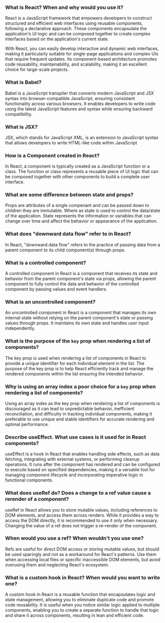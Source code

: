 ### What is React? When and why would you use it?

React is a JavaScript framework that empowers developers to construct structured and efficient web interfaces using reusable components, following a declarative approach. These components encapsulate the application's UI logic and can be composed together to create complex interfaces based on the application's current state.

With React, you can easily develop interactive and dynamic web interfaces, making it particularly suitable for single-page applications and complex UIs that require frequent updates. Its component-based architecture promotes code reusability, maintainability, and scalability, making it an excellent choice for large-scale projects.

### What is Babel?

Babel is a JavaScript transpiler that converts modern JavaScript and JSX syntax into browser-compatible JavaScript, ensuring consistent functionality across various browsers. It enables developers to write code using the latest JavaScript features and syntax while ensuring backward compatibility.

### What is JSX?

JSX, which stands for JavaScript XML, is an extension to JavaScript syntax that allows developers to write HTML-like code within JavaScript

### How is a Component created in React?

In React, a component is typically created as a JavaScript function or a class. The function or class represents a reusable piece of UI logic that can be composed together with other components to build a complete user interface.

### What are some difference between state and props?

Props are attributes of a single compenant and can be passed down to children they are immutable. Where as state is used to control the data/state of the application. State represents the information or variables that can change over time and affect the behavior or appearance of the application.

### What does "downward data flow" refer to in React?

In React, "downward data flow" refers to the practice of passing data from a parent component to its child component(s) through props.

### What is a controlled component?

A controlled component in React is a component that receives its state and behavior from the parent component's state via props, allowing the parent component to fully control the data and behavior of the controlled component by passing values and event handlers.

### What is an uncontrolled component?

An uncontrolled component in React is a component that manages its own internal state without relying on the parent component's state or passing values through props. It maintains its own state and handles user input independently.

### What is the purpose of the `key` prop when rendering a list of components?

The key prop is used when rendering a list of components in React to provide a unique identifier for each individual element in the list. The purpose of the key prop is to help React efficiently track and manage the rendered components within the list ensuring the intended behavior.

### Why is using an array index a poor choice for a `key` prop when rendering a list of components?

Using an array index as the key prop when rendering a list of components is discouraged as it can lead to unpredictable behavior, inefficient reconciliation, and difficulty in tracking individual components, making it preferable to use unique and stable identifiers for accurate rendering and optimal performance.

### Describe useEffect. What use cases is it used for in React components?

useEffect is a hook in React that enables handling side effects, such as data fetching, integrating with external systems, or performing cleanup operations. It runs after the component has rendered and can be configured to execute based on specified dependencies, making it a versatile tool for managing component lifecycle and incorporating imperative logic in functional components.

### What does useRef do? Does a change to a ref value cause a rerender of a component?

useRef in React allows you to store mutable values, including references to DOM elements, and access them across renders. While it provides a way to access the DOM directly, it is recommended to use it only when necessary. Changing the value of a ref does not trigger a re-render of the component.

### When would you use a ref? When wouldn't you use one?

Refs are useful for direct DOM access or storing mutable values, but should be used sparingly and not as a workaround for React's patterns. Use them when accessing local files or specific inaccessible DOM elements, but avoid overusing them and neglecting React's ecosystem.

### What is a custom hook in React? When would you want to write one?

A custom hook in React is a reusable function that encapsulates logic and state management, allowing you to eliminate duplicate code and promote code reusability. It is useful when you notice similar logic applied to multiple components, enabling you to create a separate function to handle that logic and share it across components, resulting in lean and efficient code.
